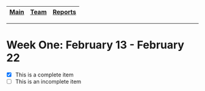 [Main](../../master/README.md) | [Team](../../master/blurbs/team.md) | [Reports](../weekly_reports)
------------ | ------------- | -------------
---
# Week One: February 13 - February 22

- [x] This is a complete item
- [ ] This is an incomplete item
